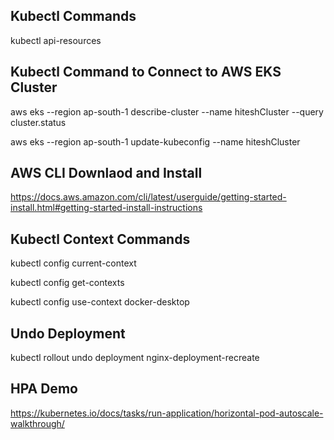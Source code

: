 ## Kubectl Commands

kubectl api-resources

## Kubectl Command to Connect to AWS EKS Cluster

aws eks --region ap-south-1 describe-cluster --name hiteshCluster --query cluster.status

aws eks --region ap-south-1 update-kubeconfig --name hiteshCluster

## AWS CLI Downlaod and Install

https://docs.aws.amazon.com/cli/latest/userguide/getting-started-install.html#getting-started-install-instructions

## Kubectl Context Commands

kubectl config current-context

kubectl config get-contexts

kubectl config use-context docker-desktop

## Undo Deployment

kubectl rollout undo deployment nginx-deployment-recreate

## HPA Demo

https://kubernetes.io/docs/tasks/run-application/horizontal-pod-autoscale-walkthrough/
